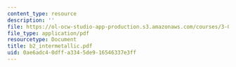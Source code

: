 ```yaml
---
content_type: resource
description: ''
file: https://ol-ocw-studio-app-production.s3.amazonaws.com/courses/3-014-materials-laboratory-fall-2006/0ae6adc40dffa3345de916546337e3ff_b2_intermetallic.pdf
file_type: application/pdf
resourcetype: Document
title: b2_intermetallic.pdf
uid: 0ae6adc4-0dff-a334-5de9-16546337e3ff
---
```

